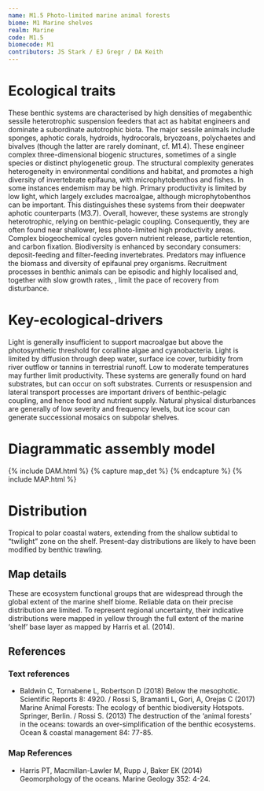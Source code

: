 ```yaml
---
name: M1.5 Photo-limited marine animal forests
biome: M1 Marine shelves
realm: Marine
code: M1.5
biomecode: M1
contributors: JS Stark / EJ Gregr / DA Keith
---
```


# Ecological traits


These benthic systems are characterised by high densities of megabenthic sessile heterotrophic suspension feeders that act as habitat engineers and dominate a subordinate autotrophic biota. The major sessile animals include sponges, aphotic corals, hydroids, hydrocorals, bryozoans, polychaetes and bivalves (though the latter are rarely dominant, cf. M1.4). These engineer complex three-dimensional biogenic structures, sometimes of a single species or distinct phylogenetic group. The structural complexity generates heterogeneity in environmental conditions and habitat, and promotes a high diversity of invertebrate epifauna, with microphytobenthos and fishes. In some instances endemism may be high. Primary productivity is limited by low light, which largely excludes macroalgae, although microphytobenthos can be important. This distinguishes these systems from their deepwater aphotic counterparts (M3.7). Overall, however, these systems are strongly heterotrophic,  relying on benthic-pelagic coupling. Consequently, they are often found near shallower, less photo-limited high productivity areas. Complex biogeochemical cycles govern nutrient release, particle retention, and carbon fixation. Biodiversity is enhanced by secondary consumers: deposit-feeding and filter-feeding invertebrates. Predators may influence the biomass and diversity of epifaunal prey organisms. Recruitment processes in benthic animals can be episodic and highly localised and, together with slow growth rates, , limit the pace of recovery from disturbance.


# Key-ecological-drivers


Light is generally insufficient to support macroalgae but above the photosynthetic threshold for coralline algae and cyanobacteria. Light is limited by diffusion through deep water, surface ice cover, turbidity from river outflow or tannins in terrestrial runoff. Low to moderate temperatures may further limit productivity.  These systems are generally found on hard substrates, but can occur on soft substrates. Currents or resuspension and lateral transport processes are important drivers of benthic-pelagic coupling, and hence food and nutrient supply. Natural physical disturbances are generally of low severity and frequency levels, but ice scour can generate successional mosaics on subpolar shelves.


# Diagrammatic assembly model

{% include DAM.html %}
{% capture map_det %}  {% endcapture %}
{% include MAP.html %}

# Distribution

Tropical to polar coastal waters, extending from the shallow subtidal to “twilight” zone on the shelf. Present-day distributions are likely to have been modified by benthic trawling.

## Map details

These are ecosystem functional groups that are widespread through the global extent of the marine shelf biome. Reliable data on their precise distribution are limited. To represent regional uncertainty, their indicative distributions were mapped in yellow through the full extent of the marine ‘shelf’ base layer as mapped by Harris et al. (2014).

## References
### Text references
* Baldwin C, Tornabene L, Robertson D (2018) Below the mesophotic. Scientific Reports 8: 4920. / Rossi S, Bramanti L, Gori, A, Orejas C (2017) Marine Animal Forests: The ecology of benthic biodiversity Hotspots. Springer, Berlin. / Rossi S. (2013) The destruction of the ‘animal forests’ in the oceans: towards an over-simplification of the benthic ecosystems. Ocean & coastal management 84: 77-85.
### Map References
* Harris PT, Macmillan-Lawler M, Rupp J, Baker EK (2014) Geomorphology of the oceans. Marine Geology 352: 4-24.
